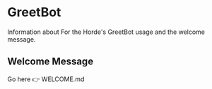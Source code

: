 # GreetBot

Information about For the Horde's GreetBot usage and the welcome message.

## Welcome Message

Go here 👉 WELCOME.md